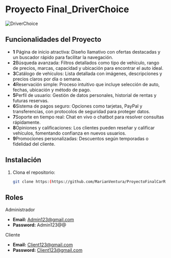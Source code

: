 # Proyecto Final_DriverChoice

![DriverChoice](https://github.com/user-attachments/assets/a07d647c-a183-4373-bde0-cc647b95e2aa)

## Funcionalidades del Proyecto

- **1** Página de inicio atractiva: Diseño llamativo con ofertas destacadas y un buscador rápido para facilitar la navegación.
- **2**Búsqueda avanzada: Filtros detallados como tipo de vehículo, rango de precios, marcas, capacidad y ubicación para encontrar el auto ideal.
- **3**Catálogo de vehículos: Lista detallada con imágenes, descripciones y precios claros por día o semana.
- **4**Reservación simple: Proceso intuitivo que incluye selección de auto, fechas, ubicación y método de pago.
- **5**Perfil de usuario: Gestión de datos personales, historial de rentas y futuras reservas.
- **6**Sistema de pagos seguro: Opciones como tarjetas, PayPal y transferencias, con protocolos de seguridad para proteger datos.
- **7**Soporte en tiempo real: Chat en vivo o chatbot para resolver consultas rápidamente.
- **8**Opiniones y calificaciones: Los clientes pueden reseñar y calificar vehículos, fomentando confianza en nuevos usuarios.
- **9**Promociones personalizadas: Descuentos según temporadas o fidelidad del cliente.

## Instalación

1. Clona el repositorio:
   ```bash
   git clone https:(https://github.com/MarianVentura/ProyectoFinalCarRental.git)
   
## Roles
   Administrador 
 - **Email:** Admin123@gmail.com
 - **Password:** Admin123@@

Cliente
- **Email:** Client123@gmail.com
- **Password:** Client123@gmail.com
